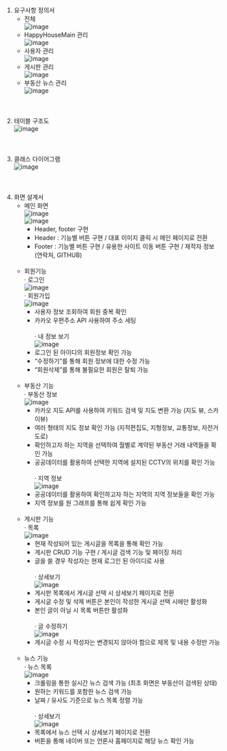 1. 요구사항 정의서<br />
   * 전체<br />
     ![image](https://user-images.githubusercontent.com/85006536/143770163-1c3ad03e-6900-41f7-a129-6c54723bd704.png)
   * HappyHouseMain 관리<br />
     ![image](https://user-images.githubusercontent.com/85006536/143770253-c1a3dd66-357f-4970-8dcb-427828a53fa5.png)
   * 사용자 관리<br />
     ![image](https://user-images.githubusercontent.com/85006536/143770257-5a920c15-f9da-414a-b1d7-2e5064fcf885.png)
   * 게시판 관리<br />
     ![image](https://user-images.githubusercontent.com/85006536/143770268-f8fefcc2-9d15-4de3-a153-b29f175bee6f.png)
   * 부동산 뉴스 관리<br />
     ![image](https://user-images.githubusercontent.com/85006536/143770282-c3e8f970-1340-4a34-a1c9-9e20bf30beac.png)
<br /><br /><br /><br />
2. 테이블 구조도<br />
![image](https://user-images.githubusercontent.com/85006536/143770335-6cfcaadc-fa74-461c-8fd0-7fe56478f801.png)
<br /><br /><br /><br />
3. 클래스 다이어그램<br />
![image](https://user-images.githubusercontent.com/85006536/143770419-32b8fe65-53f9-42b9-b880-118561c4a2b8.png)
<br /><br /><br /><br />
4. 화면 설계서<br />
   * 메인 화면<br />
     ![image](https://user-images.githubusercontent.com/85006536/143770496-843cca05-265c-49d9-9e03-f8cdf52cf0dc.png)<br />
     ![image](https://user-images.githubusercontent.com/85006536/143770501-20852126-4106-4c39-98c4-c938adec69a6.png)<br />
        -	Header, footer 구현
        -	Header : 기능별 버튼 구현 / 대표 이미지 클릭 시 메인 페이지로 전환
        -	Footer : 기능별 버튼 구현 / 유용한 사이트 이동 버튼 구현 / 제작자 정보 (연락처, GITHUB)<br /><br />
   * 회원기능<br />
     · 로그인<br />
     ![image](https://user-images.githubusercontent.com/85006536/143770548-366d2b6e-4ce7-4914-abf8-3c81115e3d2c.png)<br />
     · 회원가입<br />
     ![image](https://user-images.githubusercontent.com/85006536/143770579-63c89c90-64fd-4e2d-b32d-6825e935209b.png)<br />
        -	사용자 정보 조회하여 회원 중복 확인
        -	카카오 우편주소 API 사용하여 주소 세팅<br /><br />
     · 내 정보 보기<br />
     ![image](https://user-images.githubusercontent.com/85006536/143770725-e8054cd3-e0dc-44df-a789-bd2ab2cf2b0a.png)<br />
        -	로그인 된 아이디의 회원정보 확인 가능
        -	“수정하기”를 통해 회원 정보에 대한 수정 가능
        -	“회원삭제”를 통해 불필요한 회원은 탈퇴 가능<br /><br />
   * 부동산 기능<br />
     · 부동산 정보<br />
     ![image](https://user-images.githubusercontent.com/85006536/143770764-2cddfdfc-73fc-476d-aef3-343eb9e0fff2.png)<br />
        -	카카오 지도 API를 사용하여 키워드 검색 및 지도 변환 가능 (지도 뷰, 스카이뷰)
        -	여러 형태의 지도 정보 확인 가능 (지적편집도, 지형정보, 교통정보, 자전거도로)
        -	확인하고자 하는 지역을 선택하여 월별로 계약된 부동산 거래 내역들을 확인 가능
        -	공공데이터를 활용하여 선택한 지역에 설치된 CCTV의 위치를 확인 가능<br /><br />
     · 지역 정보<br />
     ![image](https://user-images.githubusercontent.com/85006536/143770785-16c2256b-32ec-4976-ac04-da1ae3d17951.png)<br />
        -	공공데이터를 활용하여 확인하고자 하는 지역의 지역 정보들을 확인 가능
        -	지역 정보를 원 그래프를 통해 쉽게 확인 가능<br /><br />
   * 게시판 기능<br />
     · 목록<br />
     ![image](https://user-images.githubusercontent.com/85006536/143770881-5a48a296-c43a-4268-a293-83ee5686ff5f.png)<br />
        -	현재 작성되어 있는 게시글을 목록을 통해 확인 가능
        -	게시판 CRUD 기능 구현 / 게시글 검색 기능 및 페이징 처리 
        -	글을 쓸 경우 작성자는 현재 로그인 된 아이디로 사용<br /><br />
     · 상세보기<br />
     ![image](https://user-images.githubusercontent.com/85006536/143770912-a24a7a5b-cdcd-4c4a-9e14-f7740f91bc9f.png)<br />
        -	게시판 목록에서 게시글 선택 시 상세보기 페이지로 전환
        -	게시글 수정 및 삭제 버튼은 본인이 작성한 게시글 선택 시에만 활성화
        -	본인 글이 아닐 시 목록 버튼만 활성화<br /><br />
     · 글 수정하기<br />
     ![image](https://user-images.githubusercontent.com/85006536/143770937-aba3f608-382a-4c34-ae40-5af254db3f37.png)<br />
        -	게시글 수정 시 작성자는 변경되지 않아야 함으로 제목 및 내용 수정만 가능<br /><br />
   * 뉴스 기능<br />
     · 뉴스 목록<br />
     ![image](https://user-images.githubusercontent.com/85006536/143770983-e0941f61-c768-43c0-8fa1-6b2c23bb70ee.png)<br />
        -	크롤링을 통한 실시간 뉴스 검색 가능 (최초 화면은 부동산이 검색된 상태)
        -	원하는 키워드를 포함한 뉴스 검색 가능
        -	날짜 / 유사도 기준으로 뉴스 목록 정렬 가능<br /><br />
     · 상세보기<br />
     ![image](https://user-images.githubusercontent.com/85006536/143771014-857525fc-914a-4b36-8c8d-f34a17ac6397.png)<br />
        -	목록에서 뉴스 선택 시 상세보기 페이지로 전환
        -	버튼을 통해 네이버 또는 언론사 홈페이지로 해당 뉴스 확인 가능





